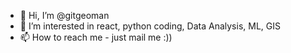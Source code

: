 - 👋 Hi, I’m @gitgeoman
- 👀 I’m interested in react, python coding, Data Analysis, ML, GIS
- 📫 How to reach me - just mail me :))




<!---
[![My GitHub stats](https://github-readme-stats.vercel.app/api?username=gitgeoman)](https://github.com/gitgeoman/github-readme-stats)
gitgeoman/gitgeoman is a ✨ special ✨ repository because its `README.md` (this file) appears on your GitHub profile.
You can click the Preview link to take a look at your changes.
--->


